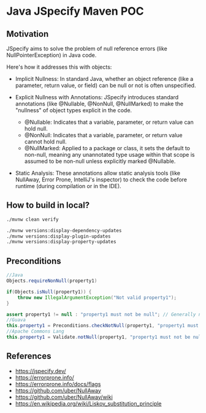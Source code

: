 # Java JSpecify Maven POC

## Motivation

JSpecify aims to solve the problem of null reference errors (like NullPointerException) in Java code.

Here's how it addresses this with objects:

- Implicit Nullness: In standard Java, whether an object reference (like a parameter, return value, or field) can be null or not is often unspecified.
- Explicit Nullness with Annotations: JSpecify introduces standard annotations (like @Nullable, @NonNull, @NullMarked) to make the "nullness" of object types explicit in the code.

  - @Nullable: Indicates that a variable, parameter, or return value can hold null.
  - @NonNull: Indicates that a variable, parameter, or return value cannot hold null.
  - @NullMarked: Applied to a package or class, it sets the default to non-null, meaning any unannotated type usage within that scope is assumed to be non-null unless explicitly marked @Nullable.

- Static Analysis: These annotations allow static analysis tools (like NullAway, Error Prone, IntelliJ's inspector) to check the code before runtime (during compilation or in the IDE).

## How to build in local?

```bash
./mvnw clean verify

./mvnw versions:display-dependency-updates
./mvnw versions:display-plugin-updates
./mvnw versions:display-property-updates

```

## Preconditions

```java
//Java
Objects.requireNonNull(property1)

if(Objects.isNull(property1)) {
    throw new IllegalArgumentException("Not valid property1");
}

assert property1 != null : "property1 must not be null"; // Generally not recommended for parameter validation
//Guava
this.property1 = Preconditions.checkNotNull(property1, "property1 must not be null");
//Apache Commons Lang
this.property1 = Validate.notNull(property1, "property1 must not be null");

```

## References

- https://jspecify.dev/
- https://errorprone.info/
- https://errorprone.info/docs/flags
- https://github.com/uber/NullAway
- https://github.com/uber/NullAway/wiki
- https://en.wikipedia.org/wiki/Liskov_substitution_principle
